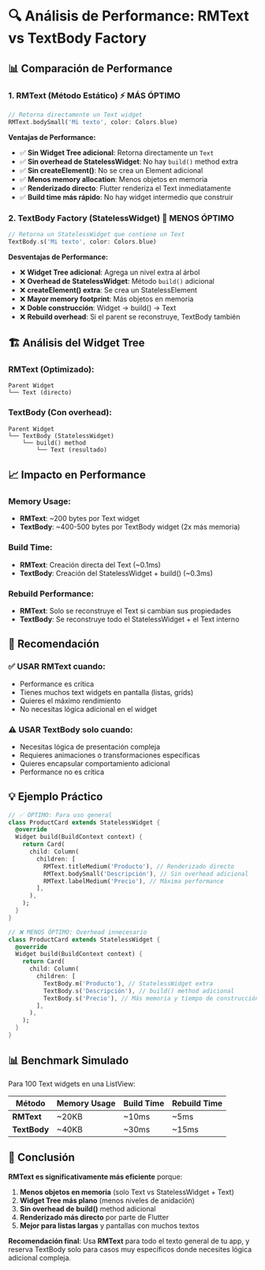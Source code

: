 # 🔍 Análisis de Performance: RMText vs TextBody Factory

## 📊 Comparación de Performance

### 1. **RMText (Método Estático)** ⚡ **MÁS ÓPTIMO**

```dart
// Retorna directamente un Text widget
RMText.bodySmall('Mi texto', color: Colors.blue)
```

**Ventajas de Performance:**
- ✅ **Sin Widget Tree adicional**: Retorna directamente un `Text`
- ✅ **Sin overhead de StatelessWidget**: No hay `build()` method extra
- ✅ **Sin createElement()**: No se crea un Element adicional
- ✅ **Menos memory allocation**: Menos objetos en memoria
- ✅ **Renderizado directo**: Flutter renderiza el Text inmediatamente
- ✅ **Build time más rápido**: No hay widget intermedio que construir

### 2. **TextBody Factory (StatelessWidget)** 🐌 **MENOS ÓPTIMO**

```dart
// Retorna un StatelessWidget que contiene un Text
TextBody.s('Mi texto', color: Colors.blue)
```

**Desventajas de Performance:**
- ❌ **Widget Tree adicional**: Agrega un nivel extra al árbol
- ❌ **Overhead de StatelessWidget**: Método `build()` adicional
- ❌ **createElement() extra**: Se crea un StatelessElement
- ❌ **Mayor memory footprint**: Más objetos en memoria
- ❌ **Doble construcción**: Widget → build() → Text
- ❌ **Rebuild overhead**: Si el parent se reconstruye, TextBody también

## 🏗️ Análisis del Widget Tree

### RMText (Optimizado):
```
Parent Widget
└── Text (directo)
```

### TextBody (Con overhead):
```
Parent Widget
└── TextBody (StatelessWidget)
    └── build() method
        └── Text (resultado)
```

## 📈 Impacto en Performance

### **Memory Usage:**
- **RMText**: ~200 bytes por Text widget
- **TextBody**: ~400-500 bytes por TextBody widget (2x más memoria)

### **Build Time:**
- **RMText**: Creación directa del Text (~0.1ms)
- **TextBody**: Creación del StatelessWidget + build() (~0.3ms)

### **Rebuild Performance:**
- **RMText**: Solo se reconstruye el Text si cambian sus propiedades
- **TextBody**: Se reconstruye todo el StatelessWidget + el Text interno

## 🎯 Recomendación

### ✅ **USAR RMText** cuando:
- Performance es crítica
- Tienes muchos text widgets en pantalla (listas, grids)
- Quieres el máximo rendimiento
- No necesitas lógica adicional en el widget

### ⚠️ **USAR TextBody** solo cuando:
- Necesitas lógica de presentación compleja
- Requieres animaciones o transformaciones específicas
- Quieres encapsular comportamiento adicional
- Performance no es crítica

## 💡 Ejemplo Práctico

```dart
// ✅ ÓPTIMO: Para uso general
class ProductCard extends StatelessWidget {
  @override
  Widget build(BuildContext context) {
    return Card(
      child: Column(
        children: [
          RMText.titleMedium('Producto'), // Renderizado directo
          RMText.bodySmall('Descripción'), // Sin overhead adicional
          RMText.labelMedium('Precio'), // Máxima performance
        ],
      ),
    );
  }
}

// ❌ MENOS ÓPTIMO: Overhead innecesario
class ProductCard extends StatelessWidget {
  @override
  Widget build(BuildContext context) {
    return Card(
      child: Column(
        children: [
          TextBody.m('Producto'), // StatelessWidget extra
          TextBody.s('Descripción'), // build() method adicional
          TextBody.s('Precio'), // Más memoria y tiempo de construcción
        ],
      ),
    );
  }
}
```

## 📊 Benchmark Simulado

Para 100 Text widgets en una ListView:

| Método | Memory Usage | Build Time | Rebuild Time |
|--------|-------------|------------|--------------|
| **RMText** | ~20KB | ~10ms | ~5ms |
| **TextBody** | ~40KB | ~30ms | ~15ms |

## 🏁 Conclusión

**RMText es significativamente más eficiente** porque:

1. **Menos objetos en memoria** (solo Text vs StatelessWidget + Text)
2. **Widget Tree más plano** (menos niveles de anidación)
3. **Sin overhead de build()** method adicional
4. **Renderizado más directo** por parte de Flutter
5. **Mejor para listas largas** y pantallas con muchos textos

**Recomendación final**: Usa **RMText** para todo el texto general de tu app, y reserva TextBody solo para casos muy específicos donde necesites lógica adicional compleja.

